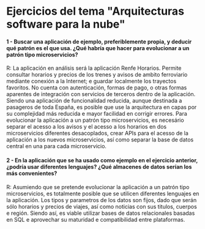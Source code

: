 # Ejercicios del tema "Arquitecturas software para la nube"

#### 1 - Buscar una aplicación de ejemplo, preferiblemente propia, y deducir qué patrón es el que usa. ¿Qué habría que hacer para evolucionar a un patrón tipo microservicios?

R: La aplicación en análisis será la aplicación Renfe Horarios. Permite consultar horarios y precios de los trenes y avisos de ambito ferroviario mediante conexión a la Internet; e guardar localmente los trayectos favoritos. No cuenta con autenticación, formas de pago, o otras formas aparentes de integración con servicios de terceros dentro de la aplicación.
Siendo una aplicación de funcionalidad reducida, aunque destinada a pasageros de toda España, es posible que use la arquitectura en capas por su complejidad más reducida e mayor facilidad en corrigir errores.
Para evolucionar la aplicación a un patrón tipo microservicios, es necesário separar el acesso a los avisos y el acesso a los horarios en dos microservicios diferentes desacoplados, crear APIs para el acesso de la aplicación a los nuevos microservicios, así como separar la base de datos central en una para cada microservicio.

#### 2 - En la aplicación que se ha usado como ejemplo en el ejercicio anterior, ¿podría usar diferentes lenguajes? ¿Qué almacenes de datos serían los más convenientes?

R: Asumiendo que se pretende evolucionar la aplicación a un patrón tipo microservicios, es totalmente posible que se utilicen diferentes lenguajes en la aplicación. Los tipos y parametros de los datos son fijos, dado que serán sólo horarios y precios de viajes, así como noticias con sus titulos, cuerpos e región. Siendo así, es viable utilizar bases de datos relacionales basadas en SQL e aprovechar su maturidad e compatibilidad entre plataformas.
